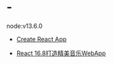 # -

node:v13.6.0

- [Create React App](https://github.com/facebook/create-react-app)

- [React 16.8打造精美音乐WebApp ](https://github.com/sanyuan0704/react-cloud-music)